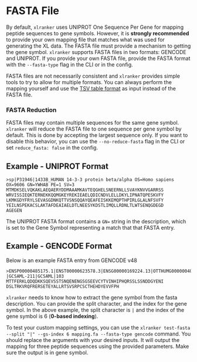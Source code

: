 # FASTA File

By default, `xlranker` uses UNIPROT One Sequence Per Gene for mapping peptide sequences to gene symbols. However, it is **strongly recommended** to provide your own mapping file that matches what was used for generating the XL data. The FASTA file must provide a mechanism to getting the gene symbol. `xlranker` supports FASTA files in two formats: GENCODE and UNIPROT. If you provide your own FASTA file, provide the FASTA format with the `--fasta-type` flag in the CLI or in the config.

FASTA files are not necessarily consistent and `xlranker` provides simple tools to try to allow for multiple formats. You can always perform the mapping yourself and use the [TSV table format](custom_mapping_table.md) as input instead of the FASTA file.

### FASTA Reduction

FASTA files may contain multiple sequences for the same gene symbol. `xlranker` will reduce the FASTA file to one sequence per gene symbol by default. This is done by accepting the largest sequence only. If you want to disable this behavior, you can use the `--no-reduce-fasta` flag in the CLI or set `reduce_fasta: false` in the config.

## Example - UNIPROT Format

```fasta
>sp|P31946|1433B_HUMAN 14-3-3 protein beta/alpha OS=Homo sapiens OX=9606 GN=YWHAB PE=1 SV=3
MTMDKSELVQKAKLAEQAERYDDMAAAMKAVTEQGHELSNEERNLLSVAYKNVVGARRSS
WRVISSIEQKTERNEKKQQMGKEYREKIEAELQDICNDVLELLDKYLIPNATQPESKVFY
LKMKGDYFRYLSEVASGDNKQTTVSNSQQAYQEAFEISKKEMQPTHPIRLGLALNFSVFY
YEILNSPEKACSLAKTAFDEAIAELDTLNEESYKDSTLIMQLLRDNLTLWTSENQGDEGD
AGEGEN
```

The UNIPROT FASTA format contains a `GN=` string in the description, which is set to the Gene Symbol representing a match that that FASTA entry.

## Example - GENCODE Format

Below is an example FASTA entry from GENCODE v48

```FASTA
>ENSP00000485175.1|ENST00000623578.3|ENSG00000169224.13|OTTHUMG00000040648.6|-|GCSAML-211|GCSAML|103
MTTFERKLQDQDKKSQEVSSTSNQENENGSGSEEVCYTVINHIPHQRSSLSSNDDGYENI
DSLTRKVRQFRERSETEYALLRTSVSRPCSCTHEHDYEVVFPH
```

`xlranker` needs to know how to extract the gene symbol from the fasta description. You can provide the split character, and the index for the gene symbol. In the above example, the split character is `|` and the index of the gene symbol is 6 (**0-based indexing**).

To test your custom mapping settings, you can use the `xlranker test-fasta --split "|" --gs-index 6 mapping.fa --fasta-type gencode` command. You should replace the arguments with your desired inputs. It will output the mapping for three peptide sequences using the provided parameters. Make sure the output is in gene symbol.
